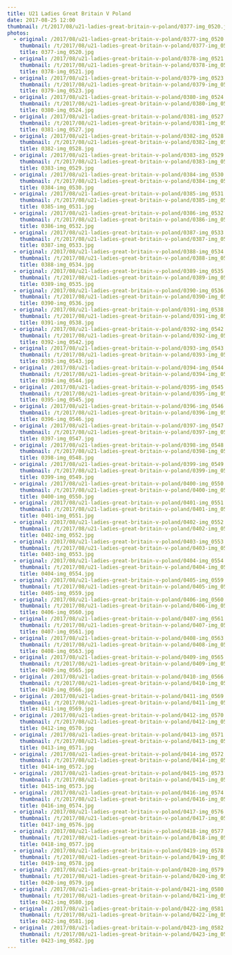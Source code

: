 ```yaml
---
title: U21 Ladies Great Britain V Poland
date: 2017-08-25 12:00
thumbnail: /t/2017/08/u21-ladies-great-britain-v-poland/0377-img_0520.jpg
photos:
  - original: /2017/08/u21-ladies-great-britain-v-poland/0377-img_0520.jpg
    thumbnail: /t/2017/08/u21-ladies-great-britain-v-poland/0377-img_0520.jpg
    title: 0377-img_0520.jpg
  - original: /2017/08/u21-ladies-great-britain-v-poland/0378-img_0521.jpg
    thumbnail: /t/2017/08/u21-ladies-great-britain-v-poland/0378-img_0521.jpg
    title: 0378-img_0521.jpg
  - original: /2017/08/u21-ladies-great-britain-v-poland/0379-img_0523.jpg
    thumbnail: /t/2017/08/u21-ladies-great-britain-v-poland/0379-img_0523.jpg
    title: 0379-img_0523.jpg
  - original: /2017/08/u21-ladies-great-britain-v-poland/0380-img_0524.jpg
    thumbnail: /t/2017/08/u21-ladies-great-britain-v-poland/0380-img_0524.jpg
    title: 0380-img_0524.jpg
  - original: /2017/08/u21-ladies-great-britain-v-poland/0381-img_0527.jpg
    thumbnail: /t/2017/08/u21-ladies-great-britain-v-poland/0381-img_0527.jpg
    title: 0381-img_0527.jpg
  - original: /2017/08/u21-ladies-great-britain-v-poland/0382-img_0528.jpg
    thumbnail: /t/2017/08/u21-ladies-great-britain-v-poland/0382-img_0528.jpg
    title: 0382-img_0528.jpg
  - original: /2017/08/u21-ladies-great-britain-v-poland/0383-img_0529.jpg
    thumbnail: /t/2017/08/u21-ladies-great-britain-v-poland/0383-img_0529.jpg
    title: 0383-img_0529.jpg
  - original: /2017/08/u21-ladies-great-britain-v-poland/0384-img_0530.jpg
    thumbnail: /t/2017/08/u21-ladies-great-britain-v-poland/0384-img_0530.jpg
    title: 0384-img_0530.jpg
  - original: /2017/08/u21-ladies-great-britain-v-poland/0385-img_0531.jpg
    thumbnail: /t/2017/08/u21-ladies-great-britain-v-poland/0385-img_0531.jpg
    title: 0385-img_0531.jpg
  - original: /2017/08/u21-ladies-great-britain-v-poland/0386-img_0532.jpg
    thumbnail: /t/2017/08/u21-ladies-great-britain-v-poland/0386-img_0532.jpg
    title: 0386-img_0532.jpg
  - original: /2017/08/u21-ladies-great-britain-v-poland/0387-img_0533.jpg
    thumbnail: /t/2017/08/u21-ladies-great-britain-v-poland/0387-img_0533.jpg
    title: 0387-img_0533.jpg
  - original: /2017/08/u21-ladies-great-britain-v-poland/0388-img_0534.jpg
    thumbnail: /t/2017/08/u21-ladies-great-britain-v-poland/0388-img_0534.jpg
    title: 0388-img_0534.jpg
  - original: /2017/08/u21-ladies-great-britain-v-poland/0389-img_0535.jpg
    thumbnail: /t/2017/08/u21-ladies-great-britain-v-poland/0389-img_0535.jpg
    title: 0389-img_0535.jpg
  - original: /2017/08/u21-ladies-great-britain-v-poland/0390-img_0536.jpg
    thumbnail: /t/2017/08/u21-ladies-great-britain-v-poland/0390-img_0536.jpg
    title: 0390-img_0536.jpg
  - original: /2017/08/u21-ladies-great-britain-v-poland/0391-img_0538.jpg
    thumbnail: /t/2017/08/u21-ladies-great-britain-v-poland/0391-img_0538.jpg
    title: 0391-img_0538.jpg
  - original: /2017/08/u21-ladies-great-britain-v-poland/0392-img_0542.jpg
    thumbnail: /t/2017/08/u21-ladies-great-britain-v-poland/0392-img_0542.jpg
    title: 0392-img_0542.jpg
  - original: /2017/08/u21-ladies-great-britain-v-poland/0393-img_0543.jpg
    thumbnail: /t/2017/08/u21-ladies-great-britain-v-poland/0393-img_0543.jpg
    title: 0393-img_0543.jpg
  - original: /2017/08/u21-ladies-great-britain-v-poland/0394-img_0544.jpg
    thumbnail: /t/2017/08/u21-ladies-great-britain-v-poland/0394-img_0544.jpg
    title: 0394-img_0544.jpg
  - original: /2017/08/u21-ladies-great-britain-v-poland/0395-img_0545.jpg
    thumbnail: /t/2017/08/u21-ladies-great-britain-v-poland/0395-img_0545.jpg
    title: 0395-img_0545.jpg
  - original: /2017/08/u21-ladies-great-britain-v-poland/0396-img_0546.jpg
    thumbnail: /t/2017/08/u21-ladies-great-britain-v-poland/0396-img_0546.jpg
    title: 0396-img_0546.jpg
  - original: /2017/08/u21-ladies-great-britain-v-poland/0397-img_0547.jpg
    thumbnail: /t/2017/08/u21-ladies-great-britain-v-poland/0397-img_0547.jpg
    title: 0397-img_0547.jpg
  - original: /2017/08/u21-ladies-great-britain-v-poland/0398-img_0548.jpg
    thumbnail: /t/2017/08/u21-ladies-great-britain-v-poland/0398-img_0548.jpg
    title: 0398-img_0548.jpg
  - original: /2017/08/u21-ladies-great-britain-v-poland/0399-img_0549.jpg
    thumbnail: /t/2017/08/u21-ladies-great-britain-v-poland/0399-img_0549.jpg
    title: 0399-img_0549.jpg
  - original: /2017/08/u21-ladies-great-britain-v-poland/0400-img_0550.jpg
    thumbnail: /t/2017/08/u21-ladies-great-britain-v-poland/0400-img_0550.jpg
    title: 0400-img_0550.jpg
  - original: /2017/08/u21-ladies-great-britain-v-poland/0401-img_0551.jpg
    thumbnail: /t/2017/08/u21-ladies-great-britain-v-poland/0401-img_0551.jpg
    title: 0401-img_0551.jpg
  - original: /2017/08/u21-ladies-great-britain-v-poland/0402-img_0552.jpg
    thumbnail: /t/2017/08/u21-ladies-great-britain-v-poland/0402-img_0552.jpg
    title: 0402-img_0552.jpg
  - original: /2017/08/u21-ladies-great-britain-v-poland/0403-img_0553.jpg
    thumbnail: /t/2017/08/u21-ladies-great-britain-v-poland/0403-img_0553.jpg
    title: 0403-img_0553.jpg
  - original: /2017/08/u21-ladies-great-britain-v-poland/0404-img_0554.jpg
    thumbnail: /t/2017/08/u21-ladies-great-britain-v-poland/0404-img_0554.jpg
    title: 0404-img_0554.jpg
  - original: /2017/08/u21-ladies-great-britain-v-poland/0405-img_0559.jpg
    thumbnail: /t/2017/08/u21-ladies-great-britain-v-poland/0405-img_0559.jpg
    title: 0405-img_0559.jpg
  - original: /2017/08/u21-ladies-great-britain-v-poland/0406-img_0560.jpg
    thumbnail: /t/2017/08/u21-ladies-great-britain-v-poland/0406-img_0560.jpg
    title: 0406-img_0560.jpg
  - original: /2017/08/u21-ladies-great-britain-v-poland/0407-img_0561.jpg
    thumbnail: /t/2017/08/u21-ladies-great-britain-v-poland/0407-img_0561.jpg
    title: 0407-img_0561.jpg
  - original: /2017/08/u21-ladies-great-britain-v-poland/0408-img_0563.jpg
    thumbnail: /t/2017/08/u21-ladies-great-britain-v-poland/0408-img_0563.jpg
    title: 0408-img_0563.jpg
  - original: /2017/08/u21-ladies-great-britain-v-poland/0409-img_0565.jpg
    thumbnail: /t/2017/08/u21-ladies-great-britain-v-poland/0409-img_0565.jpg
    title: 0409-img_0565.jpg
  - original: /2017/08/u21-ladies-great-britain-v-poland/0410-img_0566.jpg
    thumbnail: /t/2017/08/u21-ladies-great-britain-v-poland/0410-img_0566.jpg
    title: 0410-img_0566.jpg
  - original: /2017/08/u21-ladies-great-britain-v-poland/0411-img_0569.jpg
    thumbnail: /t/2017/08/u21-ladies-great-britain-v-poland/0411-img_0569.jpg
    title: 0411-img_0569.jpg
  - original: /2017/08/u21-ladies-great-britain-v-poland/0412-img_0570.jpg
    thumbnail: /t/2017/08/u21-ladies-great-britain-v-poland/0412-img_0570.jpg
    title: 0412-img_0570.jpg
  - original: /2017/08/u21-ladies-great-britain-v-poland/0413-img_0571.jpg
    thumbnail: /t/2017/08/u21-ladies-great-britain-v-poland/0413-img_0571.jpg
    title: 0413-img_0571.jpg
  - original: /2017/08/u21-ladies-great-britain-v-poland/0414-img_0572.jpg
    thumbnail: /t/2017/08/u21-ladies-great-britain-v-poland/0414-img_0572.jpg
    title: 0414-img_0572.jpg
  - original: /2017/08/u21-ladies-great-britain-v-poland/0415-img_0573.jpg
    thumbnail: /t/2017/08/u21-ladies-great-britain-v-poland/0415-img_0573.jpg
    title: 0415-img_0573.jpg
  - original: /2017/08/u21-ladies-great-britain-v-poland/0416-img_0574.jpg
    thumbnail: /t/2017/08/u21-ladies-great-britain-v-poland/0416-img_0574.jpg
    title: 0416-img_0574.jpg
  - original: /2017/08/u21-ladies-great-britain-v-poland/0417-img_0576.jpg
    thumbnail: /t/2017/08/u21-ladies-great-britain-v-poland/0417-img_0576.jpg
    title: 0417-img_0576.jpg
  - original: /2017/08/u21-ladies-great-britain-v-poland/0418-img_0577.jpg
    thumbnail: /t/2017/08/u21-ladies-great-britain-v-poland/0418-img_0577.jpg
    title: 0418-img_0577.jpg
  - original: /2017/08/u21-ladies-great-britain-v-poland/0419-img_0578.jpg
    thumbnail: /t/2017/08/u21-ladies-great-britain-v-poland/0419-img_0578.jpg
    title: 0419-img_0578.jpg
  - original: /2017/08/u21-ladies-great-britain-v-poland/0420-img_0579.jpg
    thumbnail: /t/2017/08/u21-ladies-great-britain-v-poland/0420-img_0579.jpg
    title: 0420-img_0579.jpg
  - original: /2017/08/u21-ladies-great-britain-v-poland/0421-img_0580.jpg
    thumbnail: /t/2017/08/u21-ladies-great-britain-v-poland/0421-img_0580.jpg
    title: 0421-img_0580.jpg
  - original: /2017/08/u21-ladies-great-britain-v-poland/0422-img_0581.jpg
    thumbnail: /t/2017/08/u21-ladies-great-britain-v-poland/0422-img_0581.jpg
    title: 0422-img_0581.jpg
  - original: /2017/08/u21-ladies-great-britain-v-poland/0423-img_0582.jpg
    thumbnail: /t/2017/08/u21-ladies-great-britain-v-poland/0423-img_0582.jpg
    title: 0423-img_0582.jpg
---
```

